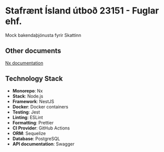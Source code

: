 # Stafrænt Ísland útboð 23151 - Fuglar ehf.
Mock bakendaþjónusta fyrir Skattinn

## Other documents
[Nx documentation](./docs/NX.md)

## Technology Stack

- **Monorepo**: Nx
- **Stack**: Node.js
- **Framework**: NestJS
- **Docker**: Docker containers
- **Testing**: Jest
- **Linting**: ESLint
- **Formatting**: Prettier
- **CI Provider**: GitHub Actions
- **ORM**: Sequelize
- **Database**: PostgreSQL
- **API documentation**: Swagger 
